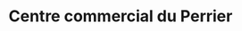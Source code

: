 ---
title: "Centre commercial du Perrier"
url: /annemasse/centre-commercial-du-perrier/
shop: Einkaufszentrum
---